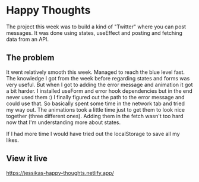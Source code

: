 # Happy Thoughts

The project this week was to build a kind of "Twitter" where you can post messages. It was done using states, useEffect and posting and fetching data from an API.

## The problem

It went relatively smooth this week. Managed to reach the blue level fast. The knowledge I got from the week before regarding states and forms was very useful. 
But when I got to adding the error message and animation it got a bit harder. I installed useForm and error hook dependencies but in the end never used them :) I finally figured out the path to the error message and could use that. So basically spent some time in the network tab and tried my way out. The animations took a little time just to get them to look nice together (three different ones). Adding them in the fetch wasn't too hard now that I'm understanding more about states.

If I had more time I would have tried out the localStorage to save all my likes. 

## View it live

https://jessikas-happy-thoughts.netlify.app/
